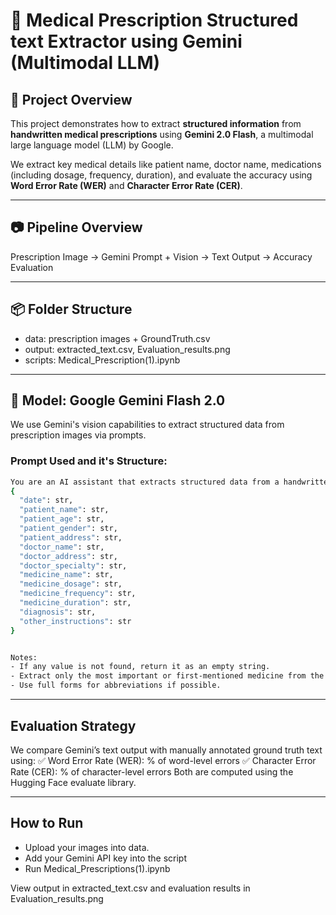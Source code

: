 # 🧠 Medical Prescription Structured text Extractor using Gemini (Multimodal LLM)

## 📌 Project Overview
This project demonstrates how to extract **structured information** from **handwritten medical prescriptions** using **Gemini 2.0 Flash**, a multimodal large language model (LLM) by Google.

We extract key medical details like patient name, doctor name, medications (including dosage, frequency, duration), and evaluate the accuracy using **Word Error Rate (WER)** and **Character Error Rate (CER)**.

---

## 📷 Pipeline Overview
Prescription Image → Gemini Prompt + Vision → Text Output → Accuracy Evaluation

---

## 📦 Folder Structure
- data: prescription images + GroundTruth.csv
- output: extracted_text.csv, Evaluation_results.png
- scripts: Medical_Prescription(1).ipynb

---

## 🧠 Model: Google Gemini Flash 2.0

We use Gemini's vision capabilities to extract structured data from prescription images via prompts.

### Prompt Used and it's Structure:
```bash
You are an AI assistant that extracts structured data from a handwritten medical prescription. Please return the output in valid JSON format with the following schema:
{
  "date": str,
  "patient_name": str,
  "patient_age": str,
  "patient_gender": str,
  "patient_address": str,
  "doctor_name": str,
  "doctor_address": str,
  "doctor_specialty": str,
  "medicine_name": str,
  "medicine_dosage": str,
  "medicine_frequency": str,
  "medicine_duration": str,
  "diagnosis": str,
  "other_instructions": str
}


Notes:
- If any value is not found, return it as an empty string.
- Extract only the most important or first-mentioned medicine from the prescription.
- Use full forms for abbreviations if possible.
```

---

## Evaluation Strategy
We compare Gemini’s text output with manually annotated ground truth text using:
✅ Word Error Rate (WER): % of word-level errors
✅ Character Error Rate (CER): % of character-level errors
Both are computed using the Hugging Face evaluate library.

---

## How to Run
- Upload your images into data.
- Add your Gemini API key into the script
- Run Medical_Prescriptions(1).ipynb

View output in extracted_text.csv and evaluation results in Evaluation_results.png
